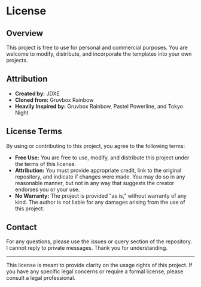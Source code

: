# License

## Overview

This project is free to use for personal and commercial purposes. You are welcome to modify, distribute, and incorporate the templates into your own projects.

## Attribution

- **Created by:** JDXE
- **Cloned from:** Gruvbox Rainbow
- **Heavily Inspired by:** Gruvbox Rainbow, Pastel Powerline, and Tokyo Night

## License Terms

By using or contributing to this project, you agree to the following terms:

- **Free Use:** You are free to use, modify, and distribute this project under the terms of this license.
- **Attribution:** You must provide appropriate credit, link to the original repository, and indicate if changes were made. You may do so in any reasonable manner, but not in any way that suggests the creator endorses you or your use.
- **No Warranty:** The project is provided "as is," without warranty of any kind. The author is not liable for any damages arising from the use of this project.

## Contact

For any questions, please use the issues or query section of the repository. I cannot reply to private messages. Thank you for understanding.

---

This license is meant to provide clarity on the usage rights of this project. If you have any specific legal concerns or require a formal license, please consult a legal professional.
